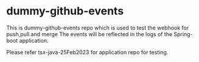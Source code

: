 # dummy-github-events

This is dummy-github-events repo which is used to test the webhook for push,pull and merge
The events will be reflected in the logs of the Spring-boot application.

Please refer tsx-java-25Feb2023 for application repo for testing.
 
